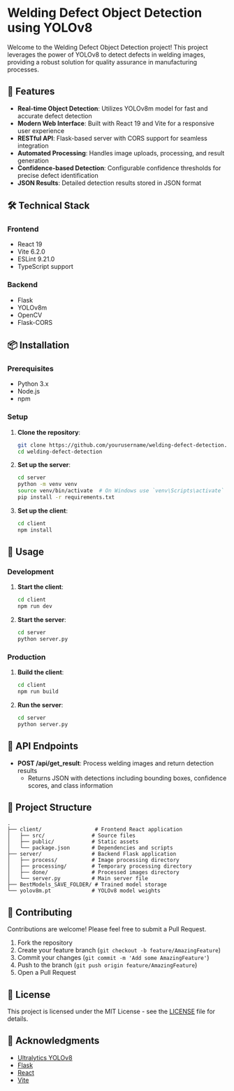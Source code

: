 # Welding Defect Object Detection using YOLOv8



Welcome to the Welding Defect Object Detection project! This project leverages the power of YOLOv8 to detect defects in welding images, providing a robust solution for quality assurance in manufacturing processes.

## 🚀 Features

- **Real-time Object Detection**: Utilizes YOLOv8m model for fast and accurate defect detection
- **Modern Web Interface**: Built with React 19 and Vite for a responsive user experience
- **RESTful API**: Flask-based server with CORS support for seamless integration
- **Automated Processing**: Handles image uploads, processing, and result generation
- **Confidence-based Detection**: Configurable confidence thresholds for precise defect identification
- **JSON Results**: Detailed detection results stored in JSON format

## 🛠️ Technical Stack

### Frontend
- React 19
- Vite 6.2.0
- ESLint 9.21.0
- TypeScript support

### Backend
- Flask
- YOLOv8m
- OpenCV
- Flask-CORS

## 📦 Installation

### Prerequisites
- Python 3.x
- Node.js
- npm

### Setup

1. **Clone the repository**:
   ```bash
   git clone https://github.com/yourusername/welding-defect-detection.git
   cd welding-defect-detection
   ```

2. **Set up the server**:
   ```bash
   cd server
   python -m venv venv
   source venv/bin/activate  # On Windows use `venv\Scripts\activate`
   pip install -r requirements.txt
   ```

3. **Set up the client**:
   ```bash
   cd client
   npm install
   ```

## 🚀 Usage

### Development

1. **Start the client**:
   ```bash
   cd client
   npm run dev
   ```

2. **Start the server**:
   ```bash
   cd server
   python server.py
   ```

### Production

1. **Build the client**:
   ```bash
   cd client
   npm run build
   ```

2. **Run the server**:
   ```bash
   cd server
   python server.py
   ```

## 📝 API Endpoints

- **POST /api/get_result**: Process welding images and return detection results
  - Returns JSON with detections including bounding boxes, confidence scores, and class information

## 📁 Project Structure

```
.
├── client/                 # Frontend React application
│   ├── src/               # Source files
│   ├── public/            # Static assets
│   └── package.json       # Dependencies and scripts
├── server/                # Backend Flask application
│   ├── process/           # Image processing directory
│   ├── processing/        # Temporary processing directory
│   ├── done/              # Processed images directory
│   └── server.py          # Main server file
├── BestModels_SAVE_FOLDER/ # Trained model storage
└── yolov8m.pt             # YOLOv8 model weights
```

## 🤝 Contributing

Contributions are welcome! Please feel free to submit a Pull Request.

1. Fork the repository
2. Create your feature branch (`git checkout -b feature/AmazingFeature`)
3. Commit your changes (`git commit -m 'Add some AmazingFeature'`)
4. Push to the branch (`git push origin feature/AmazingFeature`)
5. Open a Pull Request

## 📄 License

This project is licensed under the MIT License - see the [LICENSE](LICENSE) file for details.

## 🙏 Acknowledgments

- [Ultralytics YOLOv8](https://github.com/ultralytics/ultralytics)
- [Flask](https://flask.palletsprojects.com/)
- [React](https://reactjs.org/)
- [Vite](https://vitejs.dev/) 